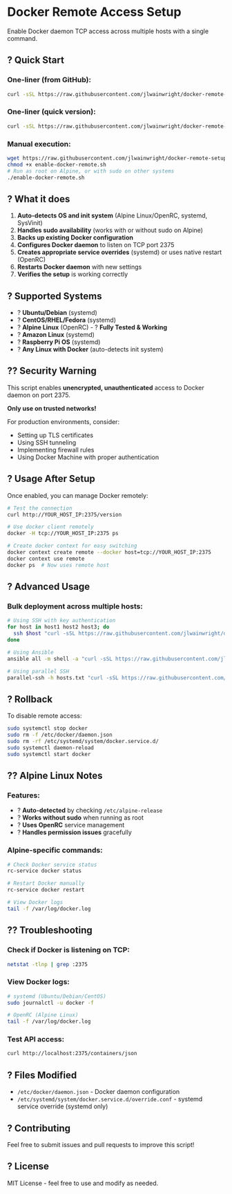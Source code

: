 # Docker Remote Access Setup

Enable Docker daemon TCP access across multiple hosts with a single command.

## ? Quick Start

### One-liner (from GitHub):
```bash
curl -sSL https://raw.githubusercontent.com/jlwainwright/docker-remote-setup/main/enable-docker-remote.sh | bash
```

### One-liner (quick version):
```bash
curl -sSL https://raw.githubusercontent.com/jlwainwright/docker-remote-setup/main/quick-enable.sh | bash
```

### Manual execution:
```bash
wget https://raw.githubusercontent.com/jlwainwright/docker-remote-setup/main/enable-docker-remote.sh
chmod +x enable-docker-remote.sh
# Run as root on Alpine, or with sudo on other systems
./enable-docker-remote.sh
```

## ? What it does

1. **Auto-detects OS and init system** (Alpine Linux/OpenRC, systemd, SysVinit)
2. **Handles sudo availability** (works with or without sudo on Alpine)
3. **Backs up existing Docker configuration**
4. **Configures Docker daemon** to listen on TCP port 2375
5. **Creates appropriate service overrides** (systemd) or uses native restart (OpenRC)
6. **Restarts Docker daemon** with new settings
7. **Verifies the setup** is working correctly

## ? Supported Systems

- ? **Ubuntu/Debian** (systemd)
- ? **CentOS/RHEL/Fedora** (systemd)  
- ? **Alpine Linux** (OpenRC) - ? **Fully Tested & Working**
- ? **Amazon Linux** (systemd)
- ? **Raspberry Pi OS** (systemd)
- ? **Any Linux with Docker** (auto-detects init system)

## ?? Security Warning

This script enables **unencrypted, unauthenticated** access to Docker daemon on port 2375.

**Only use on trusted networks!**

For production environments, consider:
- Setting up TLS certificates
- Using SSH tunneling
- Implementing firewall rules
- Using Docker Machine with proper authentication

## ? Usage After Setup

Once enabled, you can manage Docker remotely:

```bash
# Test the connection
curl http://YOUR_HOST_IP:2375/version

# Use docker client remotely
docker -H tcp://YOUR_HOST_IP:2375 ps

# Create docker context for easy switching
docker context create remote --docker host=tcp://YOUR_HOST_IP:2375
docker context use remote
docker ps  # Now uses remote host
```

## ? Advanced Usage

### Bulk deployment across multiple hosts:
```bash
# Using SSH with key authentication
for host in host1 host2 host3; do
  ssh $host "curl -sSL https://raw.githubusercontent.com/jlwainwright/docker-remote-setup/main/enable-docker-remote.sh | bash"
done

# Using Ansible
ansible all -m shell -a "curl -sSL https://raw.githubusercontent.com/jlwainwright/docker-remote-setup/main/enable-docker-remote.sh | bash"

# Using parallel SSH
parallel-ssh -h hosts.txt "curl -sSL https://raw.githubusercontent.com/jlwainwright/docker-remote-setup/main/enable-docker-remote.sh | bash"
```

## ? Rollback

To disable remote access:
```bash
sudo systemctl stop docker
sudo rm -f /etc/docker/daemon.json
sudo rm -rf /etc/systemd/system/docker.service.d/
sudo systemctl daemon-reload
sudo systemctl start docker
```

## ?? Alpine Linux Notes

### Features:
- ? **Auto-detected** by checking `/etc/alpine-release`
- ? **Works without sudo** when running as root
- ? **Uses OpenRC** service management
- ? **Handles permission issues** gracefully

### Alpine-specific commands:
```bash
# Check Docker service status
rc-service docker status

# Restart Docker manually
rc-service docker restart

# View Docker logs
tail -f /var/log/docker.log
```

## ?? Troubleshooting

### Check if Docker is listening on TCP:
```bash
netstat -tlnp | grep :2375
```

### View Docker logs:
```bash
# systemd (Ubuntu/Debian/CentOS)
sudo journalctl -u docker -f

# OpenRC (Alpine Linux)
tail -f /var/log/docker.log
```

### Test API access:
```bash
curl http://localhost:2375/containers/json
```

## ? Files Modified

- `/etc/docker/daemon.json` - Docker daemon configuration
- `/etc/systemd/system/docker.service.d/override.conf` - systemd service override (systemd only)

## ? Contributing

Feel free to submit issues and pull requests to improve this script!

## ? License

MIT License - feel free to use and modify as needed.
